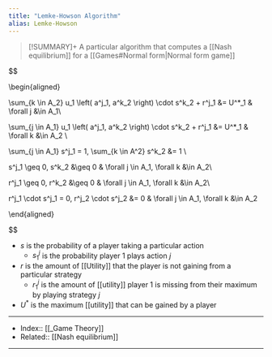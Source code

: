 ```yaml
---
title: "Lemke-Howson Algorithm"
alias: Lemke-Howson
---
```

> [!SUMMARY]+
> A particular algorithm that computes a [[Nash equilibrium]] for a [[Games#Normal form|Normal form game]] 

$$

\begin{aligned}

\sum_{k \in A_2} u_1 \left( a^j_1, a^k_2 \right) \cdot s^k_2 + r^j_1 &= U^*_1 & \forall j &\in A_1\\

\sum_{j \in A_1} u_1 \left( a^j_1, a^k_2 \right) \cdot s^k_2 + r^j_1 &= U^*_1 & \forall k &\in A_2 \\

\sum_{j \in A_1} s^j_1 = 1, \sum_{k \in A^2} s^k_2 &= 1 \\

s^j_1 \geq 0, s^k_2 &\geq 0 & \forall j \in A_1, \forall k &\in A_2\\

r^j_1 \geq 0, r^k_2 &\geq 0 & \forall j \in A_1, \forall k &\in A_2\\

r^j_1 \cdot s^j_1 = 0, r^j_2 \cdot s^j_2 &= 0 & \forall j \in A_1, \forall k &\in A_2

\end{aligned}

$$
- $s$ is the probability of a player taking a particular action
	- $s^j_1$ is the probability player 1 plays action $j$
- $r$ is the amount of [[Utility]] that the player is not gaining from a particular strategy
	- $r^j_1$ is the amount of [[utility]] player 1 is missing from their maximum by playing strategy $j$
- $U^*$ is the maximum [[utility]] that can be gained by a player

---
- Index:: [[_Game Theory]]
- Related:: [[Nash equilibrium]]
---